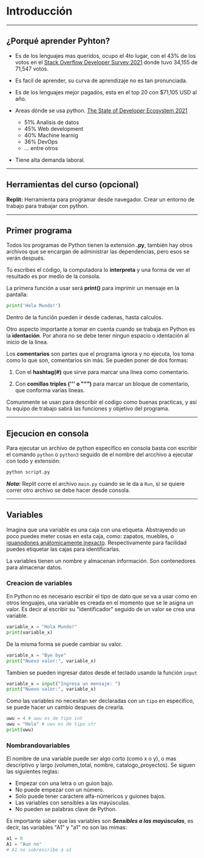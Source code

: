 # Introducción

---

## ¿Porqué aprender Pyhton?

- Es de los lenguajes mas queridos, ocupo el 4to lugar, con el 43% de los votos en el [Stack Overflow Developer Survey 2021](https://survey.stackoverflow.co/2021) donde tuvo 34,155 de 71,547 votos.

- Es facil de aprender, su curva de aprendizaje no es tan pronunciada.

- Es de los lenguajes mejor pagados, esta en el top 20 con $71,105 USD al año.

- Areas dónde se usa python. [The State of Developer Ecosystem 2021](https://www.jetbrains.com/lp/devecosystem-2021/)
  - 51% Analisis de datos
  - 45% Web development
  - 40% Machine learnig
  - 36% DevOps
  - ... entre otros

- Tiene alta demanda laboral.

---

## Herramientas del curso (opcional)

**Replit:** Herramienta para programar desde navegador.
Crear un entorno de trabajo para trabajar con python.

---

## Primer programa

Todos los programas de Python tienen la extensión **.py**, también hay otros archivos que se encargan de administrar las dependencias, pero esos se verán después.

Tú escribes el código, la computadora lo **interpreta** y una forma de ver el resultado es por medio de la consola.

La primera función a usar será **print()** para imprimir un mensaje en la pantalla:

```python
print('Hola Mundo!')
```

Dentro de la función pueden ir desde cadenas, hasta calculos.

Otro aspecto importante a tomar en cuenta cuando se trabaja en Python es la **identación**. Por ahora no se debe tener ningun espacio o identación al inicio de la línea.

Los **comentarios** son partes que el programa ignora y no ejecuta, los toma como lo que son, comentarios sin más. Se pueden poner de dos formas:

1. Con el **hashtag(#)** que sirve para marcar una línea como comentario.

2. Con **comillas triples (''' o """)** para marcar un bloque de comentario, que conforma varias lineas.

Comunmente se usan para describir el codigo como buenas practicas, y así tu equipo de trabajo sabrá las funciones y objetivo del programa.

---

## Ejecucion en consola

Para ejecutar un archivo de python especifico en consola basta con escribir el comando `python` o `python3` seguido de el nombre del arcchivo a ejecutar con todo y extensión:

```bash
python script.py
```

***Nota:*** Replit corre el archivo `main.py` cuando se le da a `Run`, si se quiere correr otro archivo se debe hacer desde consola.

---

## Variables

Imagina que una variable es una caja con una etiqueta. Abstrayendo un poco puedes meter cosas en esta caja, como: zapatos, muebles, o [iguanodones anátomicamente inexacto](https://es.wikipedia.org/wiki/Iguanodon#/media/Archivo:Goodrich_Iguanodon.jpg). Respectivamente para facilidad puedes etiquetar las cajas para identificarlas.

La variables tienen un nombre y almacenan información. Son contenedores para almacenar datos.

### Creacion de variables

En Python no es necesario escribir el tipo de dato que se va a usar como en otros lenguajes, una variable es creada en el momento que se le asigna un valor. Es decir al escribir su "identificador" seguido de un valor se crea una variable.

```python
variable_x = "Hola Mundo!"
print(variable_x)
```

De la misma forma se puede cambiar su valor.

```python
variable_x = "Bye bye"
print("Nuevo valor:", variable_x)
```

Tambien se pueden ingresar datos desde el teclado usando la función `input`

```python
variable_x = input("Ingresa un mensaje: ")
print("Nuevo valor:", variable_x)
```

Como las variables no necesitan ser declaradas con un `tipo` en especifico, se puede hacer un cambio despues de crearla.

```python
uwu = 4 # uwu es de tipo int
uwu = "Hola" # uwu es de tipo str
print(uwu)
```

### Nombrandovariables

El nombre de una variable puede ser algo corto (como x o y), o mas descriptivo y largo (volumen_total, nombre, catalogo_proyectos). Se siguen las siguientes reglas:

- Empezar con una letra o un guion bajo.
- No puede empezar con un número.
- Solo puede tener caráctere alfa-númericos y guiones bajos.
- Las variables con sensibles a las mayúsculas.
- No pueden se palabras clave de Python.

Es importante saber que las variables son ***Sensibles a las mayúsculas***, es decir, las variables "A1" y "a1" no son las mimas:

```python
a1 = 0
A1 = "Aun no"
# A1 no sobrescribe a a1
```
